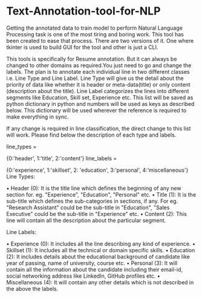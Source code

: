 # Text-Annotation-tool-for-NLP
Getting the annotated data to train model to perform Natural Language Processing task is one of the most tiring and boring work. This tool has been created to ease that process. There are two versions of it. One where tkinter is used to build GUI for the tool and other is just a CLI.

This tools is specifically for Resume annotation. But it can always be changed to other domains as required.You just need to go and change the labels.
The plan is to annotate each individual line in two different classes i.e. Line Type and Line Label. Line Type will give us the detail about the priority of data like whether it is header or meta-data(title) or only content (description about the title). Line Label categorizes the lines into different segments like Education, Skill set, Experience etc. This list will be saved as python dictionary in python and numbers will be used as keys as described below. This dictionary will be used wherever the reference is required to make everything in sync.

If any change is required in line classification, the direct change to this list will work. Please find below the description of each type and labels.

line_types =

{0:'header', 1:'title', 2:'content'}
line_labels =

{0:'experience', 1:'skillset', 2: 'education', 3:'personal', 4:‘miscellaneous'}
Line Types:

•	Header (0): It is the title line which defines the beginning of any new section for. eg. "Experience", "Education", "Personal" etc.
•	Title (1): It is the sub-title which defines the sub-categories in sections, if any. For eg. "Research Assistant" could be the sub-title in "Education", "Sales Executive" could be the sub-title in "Experience" etc.
•	Content (2): This line will contain all the description about the particular segment.

Line Labels:

•	Experience (0): It includes all the line describing any kind of experience.
•	Skillset (1): It includes all the technical or domain specific skills.
•	Education (2): It includes details about the educational background of candidate like year of passing, name of university, course etc.
•	Personal (3): It will contain all the information about the candidate including their email-id, social networking address like LinkedIn, GitHub profiles etc.
•	Miscellaneous (4): It will contain any other details which is not described in the above the labels.
